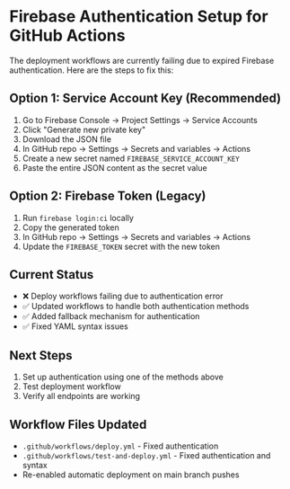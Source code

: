 # Firebase Authentication Setup for GitHub Actions

The deployment workflows are currently failing due to expired Firebase authentication. Here are the steps to fix this:

## Option 1: Service Account Key (Recommended)

1. Go to Firebase Console → Project Settings → Service Accounts
2. Click "Generate new private key"
3. Download the JSON file
4. In GitHub repo → Settings → Secrets and variables → Actions
5. Create a new secret named `FIREBASE_SERVICE_ACCOUNT_KEY`
6. Paste the entire JSON content as the secret value

## Option 2: Firebase Token (Legacy)

1. Run `firebase login:ci` locally
2. Copy the generated token
3. In GitHub repo → Settings → Secrets and variables → Actions  
4. Update the `FIREBASE_TOKEN` secret with the new token

## Current Status

- ❌ Deploy workflows failing due to authentication error
- ✅ Updated workflows to handle both authentication methods
- ✅ Added fallback mechanism for authentication
- ✅ Fixed YAML syntax issues

## Next Steps

1. Set up authentication using one of the methods above
2. Test deployment workflow
3. Verify all endpoints are working

## Workflow Files Updated

- `.github/workflows/deploy.yml` - Fixed authentication
- `.github/workflows/test-and-deploy.yml` - Fixed authentication and syntax
- Re-enabled automatic deployment on main branch pushes